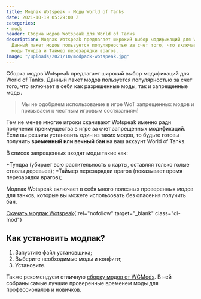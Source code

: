 ```yaml
---
title: Модпак Wotspeak - Моды World of Tanks
date: 2021-10-19 05:29:00 Z
categories:
- mods
header: Сборка модов Wotspeak для World of Tanks
description: Модпак Wotspeak предлагает широкий выбор модификаций для World of Tanks.
  Данный пакет модов пользуется популярностью за счет того, что включает в себя запрещенные
  моды Тундра и Таймер перезарядки врагов...
image: "/uploads/2021/10/modpack-wotspeak.jpg"
---
```


Сборка модов Wotspeak предлагает широкий выбор модификаций для World of Tanks. Данный пакет модов пользуется популярностью за счет того, что включает в себя как разрешенные моды, так и запрещенные моды.

> Мы не одобряем использование в игре WoT запрещенных модов и призываем к честным игровым состязаниям!

Тем не менее многие игроки скачивают Wotspeak именно ради получения преимущества в игре за счет запрещенных модификаций. Если вы решили установить один из таких модов, то будьте готовы получить **временный или вечный бан** на ваш аккаунт World of Tanks.

В список запрещенных входят моды такие как:

*Тундра (убирает всю растительность с карты, оставляя только голые стволы деревьев);
*Таймер перезарядки врагов (показывает время перезарядки врагов);

Модпак Wotspeak включает в себя много полезных проверенных модов для танков, которые вы можете использовать без опасения получить бан.

[Скачать модпак Wotspeak](https://wotspeak.org/cheats/915-modpack-wotspeak.html){:rel="nofollow" target="_blank" class="dl-mod"}

## Как установить модпак?

1. Запустите файл установщика;
2. Выберите необходимые моды и конфиги;
3. Установите.

Также рекомендуем отличную [сборку модов от WGMods](https://worldoftanks.tk/modpak-ot-wgmods-mody-world-of-tanks). В ней собраны самые лучшие проверенные временем моды для профессионалов и новичков.


